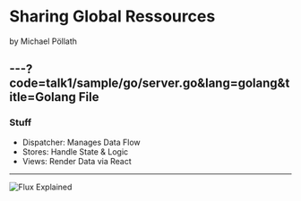 # Sharing Global Ressources

by Michael Pöllath

---?code=talk1/sample/go/server.go&lang=golang&title=Golang File
---
### Stuff

- Dispatcher: Manages Data Flow
- Stores: Handle State & Logic
- Views: Render Data via React

---

![Flux Explained](https://facebook.github.io/flux/img/flux-simple-f8-diagram-explained-1300w.png)
